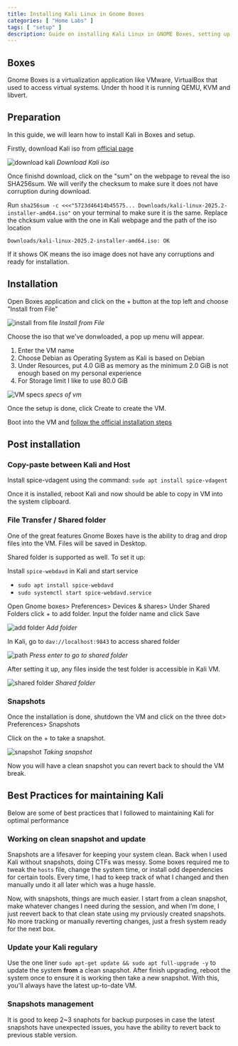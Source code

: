 ```yaml
---
title: Installing Kali Linux in Gnome Boxes
categories: [ "Home Labs" ]
tags: [ "setup" ]
description: Guide on installing Kali Linux in GNOME Boxes, setting up a shared folder for easy file transfers, and best practices to keep the system clean and stable for CTFs and labs.
---
```


## Boxes

Gnome Boxes is a virtualization application like VMware, VirtualBox that used to access virtual systems. Under th hood it is running QEMU, KVM and libvert.

## Preparation

In this guide, we will learn how to install Kali in Boxes and setup.

Firstly, download Kali iso from [official page](https://www.kali.org/get-kali/#kali-installer-images)

![download kali](assets/posts/2025-09-02-kali-in-gnome-boxes/download-kali.png)
_Download Kali iso_

Once finishd download, click on the "sum" on the webpage to reveal the iso SHA256sum. We will verify the checksum to make sure it does not have corruption during download.

Run `sha256sum -c <<<"5723d46414b45575... Downloads/kali-linux-2025.2-installer-amd64.iso"` on your terminal to make sure it is the same. Replace the chcksum value with the one in Kali webpage and the path of the iso location

```plaintext
Downloads/kali-linux-2025.2-installer-amd64.iso: OK
```

If it shows OK means the iso image does not have any corruptions and ready for installation.

## Installation

Open Boxes application and click on the + button at the top left and choose "Install from File"

![install from file](assets/posts/2025-09-02-kali-in-gnome-boxes/install-from-file.png)
_Install from File_

Choose the iso that we've donwloaded, a pop up menu will appear.

1. Enter the VM name
2. Choose Debian as Operating System as Kali is based on Debian
3. Under Resources, put 4.0 GiB as memory as the minimum 2.0 GiB is not enough based on my personal experience
4. For Storage limit I like to use 80.0 GiB

![VM specs](assets/posts/2025-09-02-kali-in-gnome-boxes/specs.png)
_specs of vm_

Once the setup is done, click Create to create the VM.

Boot into the VM and [follow the official installation steps](https://www.kali.org/docs/installation/hard-disk-install/)

## Post installation

### Copy-paste between Kali and Host

Install spice-vdagent using the command: `sudo apt install spice-vdagent`

Once it is installed, reboot Kali and now should be able to copy in VM into the system clipboard.

### File Transfer / Shared folder

One of the great features Gnome Boxes have is the ability to drag and drop files into the VM. Files will be saved in Desktop.

Shared folder is supported as well. To set it up:

Install `spice-webdavd` in Kali and start service

- `sudo apt install spice-webdavd`
- `sudo systemctl start spice-webdavd.service`

Open Gnome boxes> Preferences> Devices & shares> Under Shared Folders click + to add folder. Input the folder name and click Save

![add folder](assets/posts/2025-09-02-kali-in-gnome-boxes/add-folder.png)
_Add folder_

In Kali, go to `dav://localhost:9843` to access shared folder

![path](assets/posts/2025-09-02-kali-in-gnome-boxes/path.png)
_Press enter to go to shared folder_

After setting it up, any files inside the test folder is accessible in Kali VM.

![shared folder](assets/posts/2025-09-02-kali-in-gnome-boxes/shared-folder.png)
_Shared folder_

### Snapshots

Once the installation is done, shutdown the VM and click on the three dot> Preferences> Snapshots

Click on the + to take a snapshot.

![snapshot](assets/posts/2025-09-02-kali-in-gnome-boxes/snapshot.png)
_Taking snapshot_

Now you will have a clean snapshot you can revert back to should the VM break.

## Best Practices for maintaining Kali

Below are some of best practices that I followed to maintaining Kali for optimal performance

### Working on clean snapshot and update

Snapshots are a lifesaver for keeping your system clean. Back when I used Kali without snapshots, doing CTFs was messy. Some boxes required me to tweak the `hosts` file, change the system time, or install odd dependencies for certain tools. Every time, I had to keep track of what I changed and then manually undo it all later which was a huge hassle.

Now, with snapshots, things are much easier. I start from a clean snapshot, make whatever changes I need during the session, and when I’m done, I just reevert back to that clean state using my prviously created snapshots. No more tracking or manually reverting changes, just a fresh system ready for the next box.

### Update your Kali regulary

Use the one liner `sudo apt-get update && sudo apt full-upgrade -y` to update the system **from** a clean snapshot. After finish upgrading, reboot the system once to ensure it is working then take a new snapshot. With this, you'll always have the latest up-to-date VM.

### Snapshots management

It is good to keep 2~3 snaphots for backup purposes in case the latest snapshots have unexpected issues, you have the ability to revert back to previous stable version.
